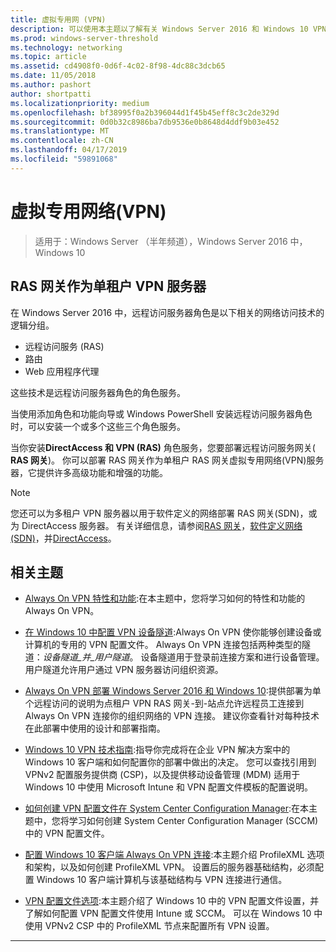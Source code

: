 ```yaml
---
title: 虚拟专用网 (VPN)
description: 可以使用本主题以了解有关 Windows Server 2016 和 Windows 10 VPN 功能和功能。
ms.prod: windows-server-threshold
ms.technology: networking
ms.topic: article
ms.assetid: cd4908f0-0d6f-4c02-8f98-4dc88c3dcb65
ms.date: 11/05/2018
ms.author: pashort
author: shortpatti
ms.localizationpriority: medium
ms.openlocfilehash: bf38995f0a2b396044d1f45b45eff8c3c2de329d
ms.sourcegitcommit: 0d0b32c8986ba7db9536e0b8648d4ddf9b03e452
ms.translationtype: MT
ms.contentlocale: zh-CN
ms.lasthandoff: 04/17/2019
ms.locfileid: "59891068"
---
```

# <a name="virtual-private-networking-vpn"></a>虚拟专用网络\(VPN\)

>适用于：Windows Server （半年频道），Windows Server 2016 中，Windows 10

## <a name="ras-gateway-as-a-single-tenant-vpn-server"></a>RAS 网关作为单租户 VPN 服务器

在 Windows Server 2016 中，远程访问服务器角色是以下相关的网络访问技术的逻辑分组。

- 远程访问服务 (RAS)
- 路由
- Web 应用程序代理

这些技术是远程访问服务器角色的角色服务。

当使用添加角色和功能向导或 Windows PowerShell 安装远程访问服务器角色时，可以安装一个或多个这些三个角色服务。

当你安装**DirectAccess 和 VPN (RAS)** 角色服务，您要部署远程访问服务网关\( **RAS 网关**\)。 你可以部署 RAS 网关作为单租户 RAS 网关虚拟专用网络\(VPN\)服务器，它提供许多高级功能和增强的功能。

>[!NOTE]
>您还可以为多租户 VPN 服务器以用于软件定义的网络部署 RAS 网关\(SDN\)，或为 DirectAccess 服务器。 有关详细信息，请参阅[RAS 网关](https://docs.microsoft.com/windows-server/remote/remote-access/ras-gateway/ras-gateway)，[软件定义网络 (SDN)](https://docs.microsoft.com/windows-server/networking/sdn/software-defined-networking)，并[DirectAccess](https://docs.microsoft.com/windows-server/remote/remote-access/directaccess/directaccess)。

## <a name="related-topics"></a>相关主题
- [Always On VPN 特性和功能](vpn-map-da.md):在本主题中，您将学习如何的特性和功能的 Always On VPN。 

- [在 Windows 10 中配置 VPN 设备隧道](vpn-device-tunnel-config.md):Always On VPN 使你能够创建设备或计算机的专用的 VPN 配置文件。 Always On VPN 连接包括两种类型的隧道：_设备隧道_并_用户隧道_。 设备隧道用于登录前连接方案和进行设备管理。 用户隧道允许用户通过 VPN 服务器访问组织资源。

- [Always On VPN 部署 Windows Server 2016 和 Windows 10](always-on-vpn/deploy/always-on-vpn-deploy.md):提供部署为单个远程访问的说明为点租户 VPN RAS 网关\-到\-站点允许远程员工连接到 Always On VPN 连接你的组织网络的 VPN 连接。 建议你查看针对每种技术在此部署中使用的设计和部署指南。

- [Windows 10 VPN 技术指南](https://docs.microsoft.com/windows/access-protection/vpn/vpn-guide):指导你完成将在企业 VPN 解决方案中的 Windows 10 客户端和如何配置你的部署中做出的决定。 您可以查找引用到 VPNv2 配置服务提供商 (CSP)，以及提供移动设备管理 (MDM) 适用于 Windows 10 中使用 Microsoft Intune 和 VPN 配置文件模板的配置说明。

- [如何创建 VPN 配置文件在 System Center Configuration Manager](https://docs.microsoft.com/sccm/protect/deploy-use/create-vpn-profiles):在本主题中，您将学习如何创建 System Center Configuration Manager (SCCM) 中的 VPN 配置文件。

- [配置 Windows 10 客户端 Always On VPN 连接](https://docs.microsoft.com/windows-server/remote/remote-access/vpn/always-on-vpn/deploy/vpn-deploy-client-vpn-connections):本主题介绍 ProfileXML 选项和架构，以及如何创建 ProfileXML VPN。 设置后的服务器基础结构，必须配置 Windows 10 客户端计算机与该基础结构与 VPN 连接进行通信。 

- [VPN 配置文件选项](https://docs.microsoft.com/windows/access-protection/vpn/vpn-profile-options):本主题介绍了 Windows 10 中的 VPN 配置文件设置，并了解如何配置 VPN 配置文件使用 Intune 或 SCCM。 可以在 Windows 10 中使用 VPNv2 CSP 中的 ProfileXML 节点来配置所有 VPN 设置。

---